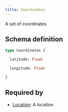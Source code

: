 ```yaml
---
title: Coordinates
---
```


A set of coordinates

## Schema definition
```graphql
type Coordinates {

  latitude: Float

  longitude: Float

}
```

## Required by
* [Location](graphql/schema/location.md): A location
